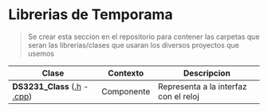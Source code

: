 # Librerias de Temporama

> Se crear esta seccion en el repositorio para contener las carpetas que seran las librerias/clases que usaran los diversos proyectos que usemos

| Clase                                                                          | Contexto   | Descripcion                           |
|--------------------------------------------------------------------------------|------------|---------------------------------------|
| **DS3231_Class** ([.h](./src/DS3231_Class.h) - [.cpp](./src/DS3231_Class.cpp)) | Componente | Representa a la interfaz con el reloj |